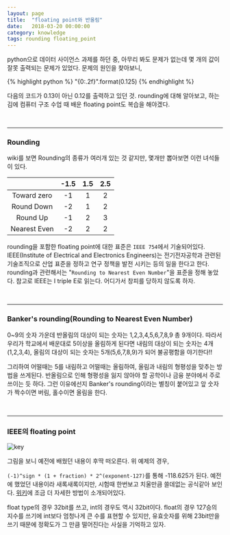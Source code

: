 ```yaml
---
layout: page
title:  "floating point와 반올림"
date:   2018-03-20 00:00:00
category: knowledge
tags: rounding floating_point
---
```


python으로 데이터 사이언스 과제를 하던 중, 아무리 봐도 문제가 없는데 몇 개의 값이 잘못 출력되는 문제가 있었다. 문제의 원인을 찾아보니, 

{% highlight python %}
  "{0:.2f}".format(0.125)
{% endhighlight %}

다음의 코드가 0.13이 아닌 0.12를 출력하고 있던 것. rounding에 대해 알아보고, 하는 김에 컴퓨터 구조 수업 때 배운 floating point도 복습을 해야겠다.

<!-- more -->

<br>

---
### Rounding

wiki를 보면 Rounding의 종류가 여러개 있는 것 같지만, 몇개만 뽑아보면 이런 녀석들이 있다.  

|                        | -1.5   | 1.5     | 2.5     |
| :--------------------: | :----: | :-----: | :-----: |
| Toward zero            | -1     | 1       | 2       |
| Round Down             | -2     | 1       | 2       |
| Round Up               | -1     | 2       | 3       |
| Nearest Even           | -2     | 2       | 2       |    
   
rounding을 포함한 floating point에 대한 표준은 `IEEE 754`에서 기술되어있다. IEEE(Institute of Electrical and Electronics Engineers)는 전기전자공학과 관련된 기술조직으로 산업 표준을 정하고 연구 정책을 발전 시키는 등의 일을 한다고 한다. rounding과 관련해서는 "`Rounding to Nearest Even Number`"을 표준을 정해 놓았다. 참고로 IEEE는 I triple E로 읽는다. 어디가서 창피를 당하지 않도록 하자.


<br>

---
### Banker's rounding(Rounding to Nearest Even Number)  

0~9의 숫자 가운데 반올림의 대상이 되는 숫자는 1,2,3,4,5,6,7,8,9 총 9개이다. 따라서 우리가 학교에서 배운대로 5이상을 올림하게 된다면 내림의 대상이 되는 숫자는 4개(1,2,3,4), 올림의 대상이 되는 숫자는 5개(5,6,7,8,9)가 되어 불공평함을 야기한다!!  

그리하여 어떨때는 5를 내림하고 어떨때는 올림하여, 올림과 내림의 형평성을 맞추는 방법을 쓰게된다. 반올림으로 인해 형평성을 잃지 않아야 할 공학이나 금융 분야에서 주로 쓰이는 듯 하다. 그런 이유에선지 Banker's rounding이라는 별칭이 붙어있고 앞 숫자가 짝수이면 버림, 홀수이면 올림을 한다.  

<br>

---
### IEEE의 floating point  

![key]({{site.url}}/assets/knowledge/Float_point.png)
  
그림을 보니 예전에 배웠던 내용이 후딱 떠오른다. 위 예제의 경우,

`(-1)^sign * (1 + fraction) * 2^(exponent-127)`를 통해 -118.625가 된다.
예전에 했었던 내용이라 새록새록이지만, 시험때 한번보고 치울만큼 쓸데없는 공식같아 보인다.
[위키](https://ko.wikipedia.org/wiki/부동소수점#IEEE의_부동소수점_방식)에 조금 더 자세한 방법이 소개되어있다.


float type의 경우 32bit를 쓰고, int의 경우도 역시 32bit이다.
float의 경우 127승의 지수를 쓰기에 int보다 엄청나게 큰 수를 표현할 수 있지만, 유효숫자를 위해 23bit만을 쓰기 때문에 정확도가 그 만큼 떨어진다는 사실을 기억하고 있자.

